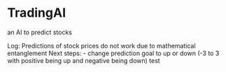 # TradingAI
an AI to predict stocks

Log: Predictions of stock prices do not work due to mathematical entanglement
Next steps: - change prediction goal to up or down (-3 to 3 with positive being up and negative being down)
test